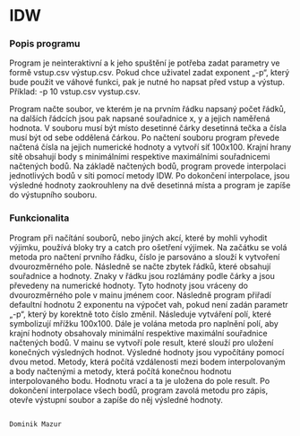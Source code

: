 # IDW

### Popis programu
Program je neinteraktivní a k jeho spuštění je potřeba zadat parametry ve formě vstup.csv výstup.csv. Pokud chce uživatel zadat exponent „-p“, který bude použit ve váhové funkci, pak je nutné ho napsat před vstup a výstup. Příklad: -p 10 vstup.csv vystup.csv.

Program načte soubor, ve kterém je na prvním řádku napsaný počet řádků, na dalších řádcích jsou pak napsané souřadnice x, y a jejich naměřená hodnota. V souboru musí být místo desetinné čárky desetinná tečka a čísla musí být od sebe oddělená čárkou. Po načtení souboru program převede načtená čísla na jejich numerické hodnoty a vytvoří síť 100x100. Krajní hrany sítě obsahují body s minimálními respektive maximálními souřadnicemi načtených bodů. Na základě načtených bodů, program provede interpolaci jednotlivých bodů v síti pomocí metody IDW. Po dokončení interpolace, jsou výsledné hodnoty zaokrouhleny na dvě desetinná místa a program je zapíše do výstupního souboru.

### Funkcionalita

Program při načítání souborů, nebo jiných akcí, které by mohli vyhodit výjimku, používá bloky try a catch pro ošetření výjimek. Na začátku se volá metoda pro načtení prvního řádku, číslo je parsováno a slouží k vytvoření dvourozměrného pole. Následně se načte zbytek řádků, které obsahují souřadnice a hodnoty. Znaky v řádku jsou rozlámány podle čárky a jsou převedeny na numerické hodnoty. Tyto hodnoty jsou vráceny do dvourozměrného pole v mainu jménem coor. Následně program přiřadí defaultní hodnotu 2 exponentu na výpočet vah, pokud není zadán parametr „-p“, který by korektně toto číslo změnil. Následuje vytváření polí, které symbolizují mřížku 100x100. Dále je volána metoda pro naplnění polí, aby krajní hodnoty obsahovaly minimální respektive maximální souřadnice načtených bodů. V mainu se vytvoří pole result, které slouží pro uložení konečných výsledných hodnot. Výsledné hodnoty jsou vypočítány pomocí dvou metod. Metody, která počítá vzdálenosti mezi bodem interpolovaným a body načtenými a metody, která počítá konečnou hodnotu interpolovaného bodu. Hodnotu vrací a ta je uložena do pole result. Po dokončení interpolace všech bodů, program zavolá metodu pro zápis, otevře výstupní soubor a zapíše do něj výsledné hodnoty.



                                                                                                        Dominik Mazur
